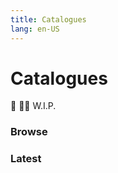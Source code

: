```yaml
---
title: Catalogues
lang: en-US
---
```


# Catalogues
:construction: :construction_worker_man: W.I.P.

### Browse

### Latest

